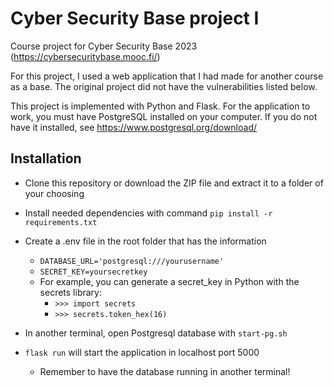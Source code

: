 # Cyber Security Base project I
Course project for Cyber Security Base 2023 (https://cybersecuritybase.mooc.fi/)

For this project, I used a web application that I had made for another course as a base. The original project did not have the vulnerabilities listed below. 

This project is implemented with Python and Flask. For the application to work, you must have PostgreSQL installed on your computer. If you do not have it installed, see https://www.postgresql.org/download/

## Installation
- Clone this repository or download the ZIP file and extract it to a folder of your choosing
- Install needed dependencies with command ```pip install -r requirements.txt```
- Create a .env file in the root folder that has the information
  - ```DATABASE_URL='postgresql:///yourusername'```
  - ```SECRET_KEY=yoursecretkey```
  - For example, you can generate a secret_key in Python with the secrets library:
    - ```>>> import secrets```
    - ```>>> secrets.token_hex(16)```
   
- In another terminal, open Postgresql database with ```start-pg.sh```
- ```flask run``` will start the application in localhost port 5000
   - Remember to have the database running in another terminal!
